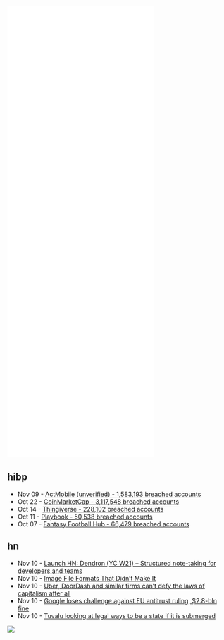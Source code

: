 ![Metrics](https://raw.githubusercontent.com/phixion/phixion/master/metrics.svg)

## hibp

<!--
for https://github.com/phixion/phixion/blob/main/.github/workflows/feeds.yml
-->
<!--START_SECTION:haveibeenpwnd-->
- Nov 09 - [ActMobile (unverified) - 1,583,193 breached accounts](https://haveibeenpwned.com/PwnedWebsites#ActMobile)
- Oct 22 - [CoinMarketCap - 3,117,548 breached accounts](https://haveibeenpwned.com/PwnedWebsites#CoinMarketCap)
- Oct 14 - [Thingiverse - 228,102 breached accounts](https://haveibeenpwned.com/PwnedWebsites#Thingiverse)
- Oct 11 - [Playbook - 50,538 breached accounts](https://haveibeenpwned.com/PwnedWebsites#Playbook)
- Oct 07 - [Fantasy Football Hub - 66,479 breached accounts](https://haveibeenpwned.com/PwnedWebsites#FantasyFootballHub)
<!--END_SECTION:haveibeenpwnd-->

## hn

<!--
for https://github.com/phixion/phixion/blob/main/.github/workflows/feeds.yml
-->
<!--START_SECTION:hn-->
- Nov 10 - [Launch HN: Dendron (YC W21) – Structured note-taking for developers and teams](https://news.ycombinator.com/item?id=29176158)
- Nov 10 - [Image File Formats That Didn’t Make It](https://tedium.co/2021/11/10/10-forgotten-image-formats/)
- Nov 10 - [Uber, DoorDash and similar firms can’t defy the laws of capitalism after all](https://www.economist.com/business/uber-doordash-and-similar-firms-cant-defy-the-laws-of-capitalism-after-all/21806198)
- Nov 10 - [Google loses challenge against EU antitrust ruling, $2.8-bln fine](https://www.reuters.com/technology/eu-court-upholds-eu-antitrust-ruling-against-google-2021-11-10/)
- Nov 10 - [Tuvalu looking at legal ways to be a state if it is submerged](https://www.reuters.com/business/cop/tuvalu-looking-legal-ways-be-state-if-it-is-submerged-2021-11-09/)
<!--END_SECTION:hn-->

<!--
for https://yhype.me
-->
![](https://hit.yhype.me/github/profile?user_id=13013670)
